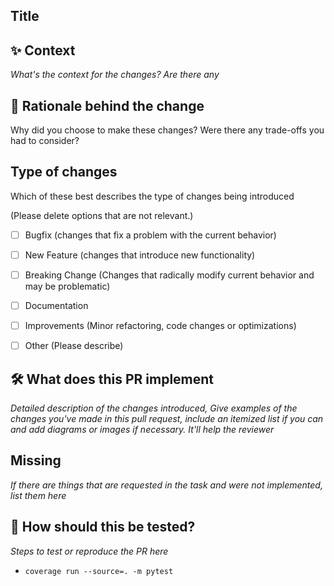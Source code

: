 ## Title

## ✨ Context
_What's the context for the changes? Are there any_

## 🧠 Rationale behind the change

Why did you choose to make these changes? Were there any trade-offs you had to consider?

## Type of changes

Which of these best describes the type of changes being introduced

(Please delete options that are not relevant.)

- [ ] Bugfix (changes that fix a problem with the current behavior)
- [ ] New Feature (changes that introduce new functionality)
- [ ] Breaking Change (Changes that radically modify current behavior and may be problematic)
- [ ] Documentation
- [ ] Improvements (Minor refactoring, code changes or optimizations)
- [ ] Other (Please describe)


## 🛠 What does this PR implement
_Detailed description of the changes introduced, Give examples of the changes you've made in this pull request, include an itemized list if you can and
add diagrams or images if necessary. It'll help the reviewer_

## Missing
_If there are things that are requested in the task and were not implemented, list them here_


## 🧪 How should this be tested?
_Steps to test or reproduce the PR here_

- `coverage run --source=. -m pytest`
